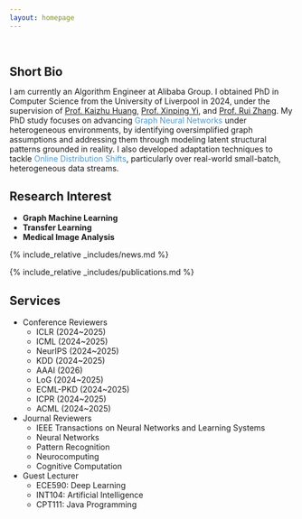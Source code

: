 ```yaml
---
layout: homepage
---
```


<h1 id="about-me"></h1>

<h2 style="margin: 60px 0px 10px;">Short Bio</h2>

I am currently an Algorithm Engineer at Alibaba Group. I obtained PhD in Computer Science from the University of Liverpool in 2024, under the supervision of [Prof. Kaizhu Huang](https://sites.google.com/view/kaizhu-huang-homepage), [Prof. Xinping Yi](https://sites.google.com/site/xinpingyi00/), and [Prof. Rui Zhang](https://scholar.xjtlu.edu.cn/en/persons/RuiZhang02). My PhD study focuses on advancing <span style="color:#5296C8">Graph Neural Networks</span> under heterogeneous environments, by identifying oversimplified graph assumptions and addressing them through modeling latent structural patterns grounded in reality. I also developed adaptation techniques to tackle <span style="color:#5296C8">Online Distribution Shifts</span>, particularly over real-world small-batch, heterogeneous data streams. 

## Research Interest

- **Graph Machine Learning** 
- **Transfer Learning**
- **Medical Image Analysis**

{% include_relative _includes/news.md %}

{% include_relative _includes/publications.md %}

## Services
- Conference Reviewers
  - ICLR (2024~2025)
  - ICML (2024~2025)
  - NeurIPS (2024~2025)
  - KDD (2024~2025)
  - AAAI (2026)
  - LoG (2024~2025)
  - ECML-PKD (2024~2025)
  - ICPR (2024~2025)
  - ACML (2024~2025)
- Journal Reviewers
  - IEEE Transactions on Neural Networks and Learning Systems
  - Neural Networks
  - Pattern Recognition
  - Neurocomputing
  - Cognitive Computation
- Guest Lecturer
  - ECE590: Deep Learning
  - INT104: Artificial Intelligence
  - CPT111: Java Programming
